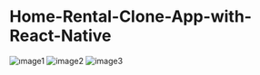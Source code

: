 # Home-Rental-Clone-App-with-React-Native
![ımage1](https://user-images.githubusercontent.com/93832227/156471522-7b250df0-74c7-4a02-833d-00f1e34c70cb.png)
![image2](https://user-images.githubusercontent.com/93832227/156471529-bc2edc20-942b-4b5d-a29b-7c652baf4729.png)
![image3](https://user-images.githubusercontent.com/93832227/156471531-c0cef469-fee0-461a-add7-fd3ee6ac61a5.png)
